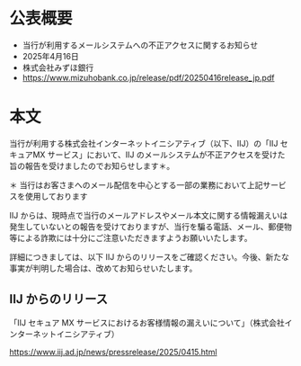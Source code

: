 # 公表概要
- 当行が利用するメールシステムへの不正アクセスに関するお知らせ
- 2025年4月16日
- 株式会社みずほ銀行
- https://www.mizuhobank.co.jp/release/pdf/20250416release_jp.pdf

# 本文
当行が利用する株式会社インターネットイニシアティブ（以下、IIJ）の「IIJ セキュアMX サービス」において、IIJ のメールシステムが不正アクセスを受けた旨の報告を受けましたのでお知らせします＊。

＊ 当行はお客さまへのメール配信を中心とする一部の業務において上記サービスを使用しております

IIJ からは、現時点で当行のメールアドレスやメール本文に関する情報漏えいは発生していないとの報告を受けておりますが、当行を騙る電話、メール、郵便物等による詐欺には十分にご注意いただきますようお願いいたします。

詳細につきましては、以下 IIJ からのリリースをご確認ください。今後、新たな事実が判明した場合は、改めてお知らせいたします。

## IIJ からのリリース
「IIJ セキュア MX サービスにおけるお客様情報の漏えいについて」（株式会社インターネットイニシアティブ）

https://www.iij.ad.jp/news/pressrelease/2025/0415.html 

